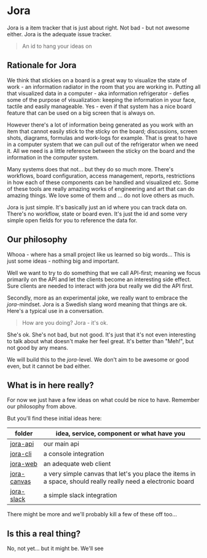 # Jora
Jora is a item tracker that is just about right. Not bad - but not awesome either. Jora is the adequate issue tracker.

>An id to hang your ideas on

## Rationale for Jora
We think that stickies on a board is a great way to visualize the state of work - an information radiator in the room that you are working in. Putting all that visualized data in a computer - aka information refrigerator -  defies some of the purpose of visualization: keeping the information in your face, tactile and easily manageable. Yes - even if that system has a nice board feature that can be used on a big screen that is always on.

However there's a lot of information being generated as you work with an item that cannot easily stick to the sticky on the board; discussions, screen shots, diagrams, formulas and work-logs for example. That is great to have in a computer system that we can pull out of the refrigerator when we need it. All we need is a little reference between the sticky on the board and the information in the computer system.

Many systems does that not... but they do so much more. There's workflows, board configuration, access management, reports, restrictions in how each of these components can be handled and visualized etc. Some of these tools are really amazing works of engineering and art that can do amazing things. We love some of them and ... do not love others as much.

Jora is just simple. It's basically just an id where you can track data on. There's no workflow, state or board even. It's just the id and some very simple open fields for you to reference the data for.

## Our philosophy
Whooa - where has a small project like us learned so big words... This is just some ideas - nothing big and important.

Well we want to try to do something that we call API-first; meaning we focus primarily on the API and let the clients become an interesting side effect. Sure clients are needed to interact with jora but really we did the API first.

Secondly, more as an experimental joke, we really want to embrace the *jora*-mindset. Jora is a Swedish slang word meaning that things are ok. Here's a typical use in a conversation.

>How are you doing?
>Jora - it's ok.

She's ok. She's not bad, but not good. It's just that it's not even interesting to talk about what doesn't make her feel great. It's better than "Meh!", but not good by any means.

We will build this to the *jora*-level. We don't aim to be awesome or good even, but it cannot be bad either.

## What is in here really?
For now we just have a few ideas on what could be nice to have. Remember our philosophy from above.

But you'll find these initial ideas here: 

| folder                      | idea, service, component or what have you |
| --------------------------- | ---------------------------------------- |
| [jora-api](/jora-api)       | our main api                             |
| [jora-cli](/jora-cli)       | a console integration                    |
| [jora-web](/jora-web)       | an adequate web client                   |
| [jora-canvas](/jora-canvas) | a very simple canvas that let's you place the items in a space, should really really need a electronic board |
| [jora-slack](/jora-slack)   | a simple slack integration               |
There might be more and we'll probably kill a few of these off too...

## Is this a real thing?
No, not yet… but it might be. We'll see